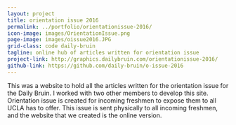 ```yaml
---
layout: project
title: orientation issue 2016
permalink: ../portfolio/orientationissue-2016/
icon-image: images/OrientationIssue.png
page-image: images/oissue2016.JPG
grid-class: code daily-bruin
tagline: online hub of articles written for orientation issue
project-link: http://graphics.dailybruin.com/orientationissue-2016/
github-link: https://github.com/daily-bruin/o-issue-2016
---
```


This was a website to hold all the articles written for the orientation issue for the Daily Bruin. I worked with two
other members to develop this site. Orientation issue is created for incoming freshmen to expose them to all UCLA has to
offer. This issue is sent physically to all incoming freshmen, and the website that we created is the online version.

